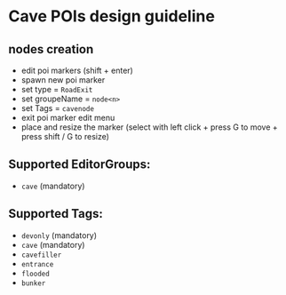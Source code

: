 # Cave POIs design guideline

## nodes creation

* edit poi markers (shift + enter)
* spawn new poi marker
* set type = `RoadExit`
* set groupeName = `node<n>`
* set Tags = `cavenode`
* exit poi marker edit menu
* place and resize the marker (select with left click + press G to move + press shift / G to resize)


## Supported EditorGroups:

* `cave` (mandatory)

## Supported Tags:

* `devonly` (mandatory)
* `cave` (mandatory)
* `cavefiller`
* `entrance`
* `flooded`
* `bunker`
